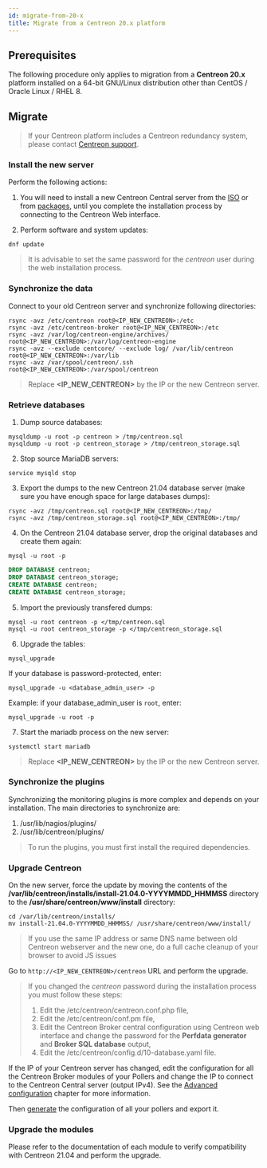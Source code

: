 ```yaml
---
id: migrate-from-20-x
title: Migrate from a Centreon 20.x platform
---
```


## Prerequisites

The following procedure only applies to migration from a **Centreon 20.x**
platform installed on a 64-bit GNU/Linux distribution other than CentOS /
Oracle Linux / RHEL 8.

## Migrate

> If your Centreon platform includes a Centreon redundancy system, please 
> contact [Centreon support](https://centreon.force.com).

### Install the new server

Perform the following actions:

1. You will need to install a new Centreon Central server from the
[ISO](../installation/installation-of-a-central-server/using-centreon-iso) or from
[packages](../installation/installation-of-a-central-server/using-packages), until you
complete the installation process by connecting to the Centreon Web interface.

2. Perform software and system updates:

```shell
dnf update
```

> It is advisable to set the same password for the *centreon* user during the web
> installation process.

### Synchronize the data

Connect to your old Centreon server and synchronize following directories:

```shell
rsync -avz /etc/centreon root@<IP_NEW_CENTREON>:/etc
rsync -avz /etc/centreon-broker root@<IP_NEW_CENTREON>:/etc
rsync -avz /var/log/centreon-engine/archives/ root@<IP_NEW_CENTREON>:/var/log/centreon-engine
rsync -avz --exclude centcore/ --exclude log/ /var/lib/centreon root@<IP_NEW_CENTREON>:/var/lib
rsync -avz /var/spool/centreon/.ssh root@<IP_NEW_CENTREON>:/var/spool/centreon
```

> Replace **<IP_NEW_CENTREON>** by the IP or the new Centreon server.

### Retrieve databases

1. Dump source databases:

```shell
mysqldump -u root -p centreon > /tmp/centreon.sql
mysqldump -u root -p centreon_storage > /tmp/centreon_storage.sql
```

2. Stop source MariaDB servers:

```shell
service mysqld stop
```

3. Export the dumps to the new Centreon 21.04 database server (make sure you
have enough space for large databases dumps):

```shell
rsync -avz /tmp/centreon.sql root@<IP_NEW_CENTREON>:/tmp/
rsync -avz /tmp/centreon_storage.sql root@<IP_NEW_CENTREON>:/tmp/
```

4. On the Centreon 21.04 database server, drop the original databases and
create them again:

```shell
mysql -u root -p
```

```SQL
DROP DATABASE centreon;
DROP DATABASE centreon_storage;
CREATE DATABASE centreon;
CREATE DATABASE centreon_storage;
```

5. Import the previously transfered dumps:

```shell
mysql -u root centreon -p </tmp/centreon.sql
mysql -u root centreon_storage -p </tmp/centreon_storage.sql
```

6. Upgrade the tables:

```shell
mysql_upgrade
```

If your database is password-protected, enter:

```shell
mysql_upgrade -u <database_admin_user> -p
```

Example: if your database_admin_user is `root`, enter:

```
mysql_upgrade -u root -p
```

7. Start the mariadb process on the new server:

```shell
systemctl start mariadb
```

> Replace **<IP_NEW_CENTREON>** by the IP or the new Centreon server.

### Synchronize the plugins

Synchronizing the monitoring plugins is more complex and depends on your
installation. The main directories to synchronize are:

1. /usr/lib/nagios/plugins/
2. /usr/lib/centreon/plugins/

> To run the plugins, you must first install the required dependencies.

### Upgrade Centreon

On the new server, force the update by moving the contents of the
**/var/lib/centreon/installs/install-21.04.0-YYYYMMDD\_HHMMSS** directory to
the **/usr/share/centreon/www/install** directory:

```shell
cd /var/lib/centreon/installs/
mv install-21.04.0-YYYYMMDD_HHMMSS/ /usr/share/centreon/www/install/
```

> If you use the same IP address or same DNS name between old Centreon webserver
> and the new one, do a full cache cleanup of your browser to avoid JS issues

Go to `http://<IP_NEW_CENTREON>/centreon` URL and perform the upgrade.

> If you changed the *centreon* password during the installation process you must
> follow these steps:
>
> 1. Edit the /etc/centreon/centreon.conf.php file,
> 2. Edit the /etc/centreon/conf.pm file,
> 3. Edit the Centreon Broker central configuration using Centreon web interface
> and change the password for the **Perfdata generator** and **Broker SQL
> database** output,
> 4. Edit the /etc/centreon/config.d/10-database.yaml file.

If the IP of your Centreon server has changed, edit the configuration for all
the Centreon Broker modules of your Pollers and change the IP to connect to
the Centreon Central server (output IPv4). See the [Advanced
configuration](../monitoring/monitoring-servers/advanced-configuration#tcp-outputs)
chapter for more information.

Then [generate](../monitoring/monitoring-servers/deploying-a-configuration) the
configuration of all your pollers and export it.

### Upgrade the modules

Please refer to the documentation of each module to verify compatibility with
Centreon 21.04 and perform the upgrade.
